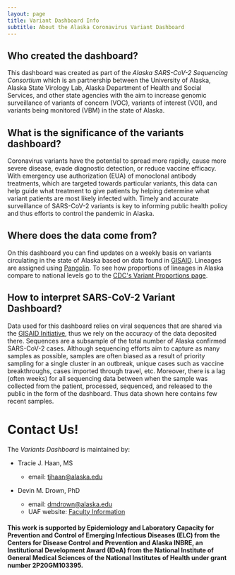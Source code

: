 ```yaml
---
layout: page
title: Variant Dashboard Info
subtitle: About the Alaska Coronavirus Variant Dashboard
---
```

## Who created the dashboard?
This dashboard was created as part of the *Alaska SARS-CoV-2 Sequencing Consortium* which is an partnership between the University of Alaska, Alaska State Virology Lab, Alaska Department of Health and Social Services, and other state agencies with the aim to increase genomic surveillance of variants of concern (VOC), variants of interest (VOI), and variants being monitored (VBM) in the state of Alaska. 

## What is the significance of the variants dashboard?
Coronavirus variants have the potential to spread more rapidly, cause more severe disease, evade diagnostic detection, or reduce vaccine efficacy. With emergency use authorization (EUA) of monoclonal antibody treatments, which are targeted towards particular variants, this data can help guide what treatment to give patients by helping determine what variant patients are most likely infected with. Timely and accurate surveillance of SARS-CoV-2 variants is key to informing public health policy and thus efforts to control the pandemic in Alaska.

## Where does the data come from?
On this dashboard you can find updates on a weekly basis on variants circulating in the state of Alaska based on data found in [GISAID](https://www.gisaid.org/).  Lineages are assigned using [Pangolin](https://cov-lineages.org/resources/pangolin.html).  To see how proportions of lineages in Alaska compare to national levels go to the [CDC's Variant Proportions page](https://covid.cdc.gov/covid-data-tracker/#variant-proportions).

## How to interpret SARS-CoV-2 Variant Dashboard?
Data used for this dashboard relies on viral sequences that are shared via the [GISAID Initiative](https://www.gisaid.org/), thus we rely on the accuracy of the data deposited there. Sequences are a subsample of the total number of Alaska confirmed SARS-CoV-2 cases.  Although sequencing efforts aim to capture as many samples as possible, samples are often biased as a result of priority sampling for a single cluster in an outbreak, unique cases such as vaccine breakthroughs, cases imported through travel, etc. Moreover, there is a lag (often weeks) for all sequencing data between when the sample was collected from the patient, processed, sequenced, and released to the public in the form of the dashboard.  Thus data shown here contains few recent samples.
 

# Contact Us!
The *Variants Dashboard* is maintained by:
  - Tracie J. Haan, MS
    - email: tjhaan@alaska.edu

  - Devin M. Drown, PhD
    - email: dmdrown@alaska.edu
    - UAF website: [Faculty Information](https://www.uaf.edu/bw/about/faculty.php?who=Drown_Devin)
    
#### This work is supported by Epidemiology and Laboratory Capacity for Prevention and Control of Emerging Infectious Diseases (ELC) from the Centers for Disease Control and Prevention and Alaska INBRE, an Institutional Development Award (IDeA) from the National Institute of General Medical Sciences of the National Institutes of Health under grant number 2P20GM103395. 
